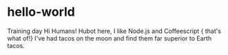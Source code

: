 # hello-world
Training day
Hi Humans!
Hubot here, I like Node.js and Coffeescript { that's what  of!}
I've had tacos on the moon and find them far superior to Earth tacos.
